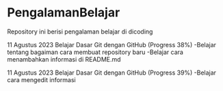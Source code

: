 # PengalamanBelajar
Repository ini berisi pengalaman belajar di dicoding

11 Agustus 2023
Belajar Dasar Git dengan GitHub (Progress 38%)
-Belajar tentang bagaiman cara membuat repository baru
-Belajar cara menambahkan informasi di README.md

11 Agustus 2023
Belajar Dasar Git dengan GitHub (Progress 39%)
-Belajar cara mengedit informasi
